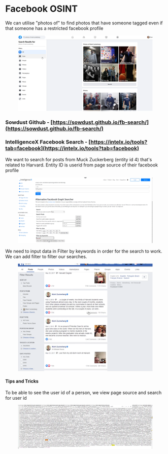 # Facebook OSINT

We can utilise "photos of"  to find photos that have someone tagged even if that someone has a restricted facebook profile&#x20;

<figure><img src="../../.gitbook/assets/image (83).png" alt=""><figcaption></figcaption></figure>

###

### Sowdust Github - [https://sowdust.github.io/fb-search/](https://sowdust.github.io/fb-search/)

###

### IntelligenceX Facebook Search - [https://intelx.io/tools?tab=facebook](https://intelx.io/tools?tab=facebook)

We want to search for posts from Muck Zuckerberg (entity id 4) that's related to Harvard. Entity ID is userid from page source of their facebook profile &#x20;

<figure><img src="../../.gitbook/assets/image (85).png" alt=""><figcaption></figcaption></figure>

We need to input data in Filter by keywords in order for the search to work. We can add filter to filter our searches.&#x20;

<figure><img src="../../.gitbook/assets/image (86).png" alt=""><figcaption></figcaption></figure>



#### Tips and Tricks&#x20;

To be able to see the user id of a person, we view page source and search for user id&#x20;

<figure><img src="../../.gitbook/assets/image (87).png" alt=""><figcaption></figcaption></figure>
